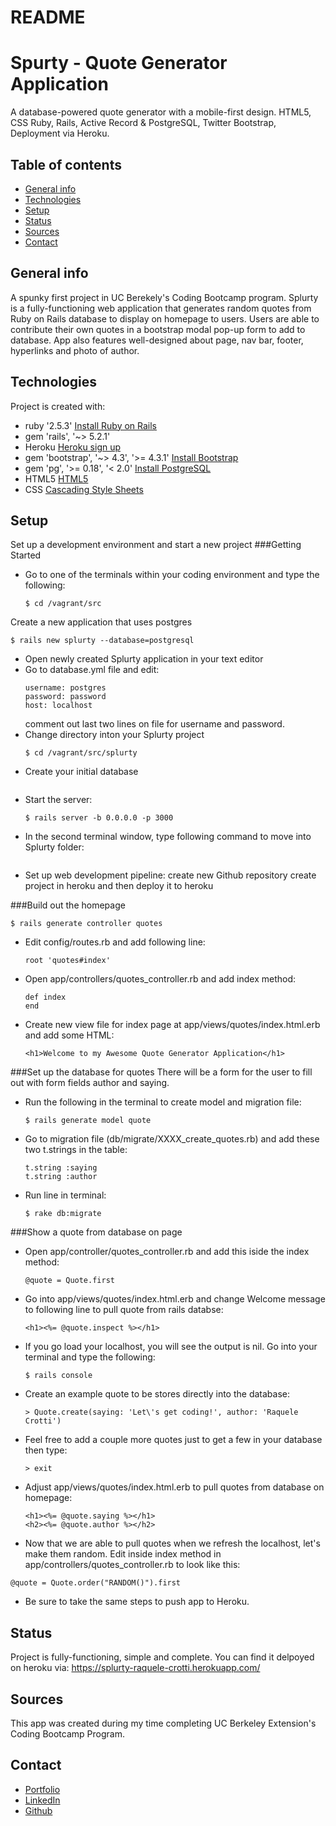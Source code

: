 # README

# Spurty - Quote Generator Application
A database-powered quote generator with a mobile-first design. HTML5, CSS Ruby, Rails, Active Record & PostgreSQL, Twitter Bootstrap, Deployment via Heroku.</h3>

## Table of contents
* [General info](#general-info)
* [Technologies](#technologies)
* [Setup](#setup)
* [Status](#status)
* [Sources](#sources)
* [Contact](#contact)

## General info
A spunky first project in UC Berekely's Coding Bootcamp program. Splurty is a fully-functioning web application that generates random quotes from Ruby on Rails database to display on homepage to users. Users are able to contribute their own quotes in a bootstrap modal pop-up form to add to database. App also features well-designed about page, nav bar, footer, hyperlinks and photo of author.</h3>


## Technologies 
Project is created with:
* ruby '2.5.3' [Install Ruby on Rails](https://github.com/university-bootcamp/coding-environment/blob/master/README.md#coding-environment-installation-guide)
* gem 'rails', '~> 5.2.1'
* Heroku [Heroku sign up](https://signup.heroku.com/t/platform?c=70130000001xDpdAAE&gclid=CjwKCAiAzuPuBRAIEiwAkkmOSM8vVAtL7RKLqoIVrshH7VuxMysxD2e1555A3dwyDU4sOSOxy6zujxoCXBIQAvD_BwE)
* gem 'bootstrap', '~> 4.3', '>= 4.3.1' [Install Bootstrap](https://github.com/twbs/bootstrap-rubygem)
* gem 'pg', '>= 0.18', '< 2.0' [Install PostgreSQL](https://www.ibm.com/cloud/databases-for-postgresql)
* HTML5 [HTML5](https://developer.mozilla.org/en-US/docs/Web/Guide/HTML/HTML5)
* CSS [Cascading Style Sheets](https://www.w3schools.com/html/html_css.asp)

## Setup   
Set up a development environment and start a new project
###Getting Started
- Go to one of the terminals within your coding environment and type the following:
  ```
  $ cd /vagrant/src
  ```
Create a new application that uses postgres
  ```
  $ rails new splurty --database=postgresql
  ```
- Open newly created Splurty application in your text editor
- Go to database.yml file and edit:
  ```
  username: postgres
  password: password
  host: localhost
  ```
  comment out last two lines on file for username and password.
- Change directory inton your Splurty project
  ```
  $ cd /vagrant/src/splurty
  ```
- Create your initial database
  ```$ rake db:create
  ```
- Start the server:
  ```
  $ rails server -b 0.0.0.0 -p 3000
  ```
- In the second terminal window, type following command to move into Splurty folder:
  ```$ cd /vagrant/src/splurty
  ```
- Set up web development pipeline:
  create new Github repository
  create project in heroku and then deploy it to heroku


###Build out the homepage
  ```
  $ rails generate controller quotes
  ```
- Edit config/routes.rb and add following line:
  ```
  root 'quotes#index'
  ```
- Open app/controllers/quotes_controller.rb and add index method:
  ```
  def index
  end
  ```
- Create new view file for index page at app/views/quotes/index.html.erb and add some HTML:
  ```
  <h1>Welcome to my Awesome Quote Generator Application</h1>
  ```


###Set up the database for quotes
There will be a form for the user to fill out with form fields author and saying.
- Run the following in the terminal to create model and migration file:
  ```
  $ rails generate model quote
  ```
- Go to migration file (db/migrate/XXXX_create_quotes.rb) and add these two t.strings in the table:
  ```
  t.string :saying
  t.string :author
  ```
- Run line in terminal:
  ```
  $ rake db:migrate
  ```


###Show a quote from database on page
- Open app/controller/quotes_controller.rb and add this iside the index method:
  ```
  @quote = Quote.first
  ```
- Go into app/views/quotes/index.html.erb and change Welcome message to following line to pull quote from rails databse:
  ```
  <h1><%= @quote.inspect %></h1>
  ```
- If you go load your localhost, you will see the output is nil. Go into your terminal and type the following:
  ```
  $ rails console
  ```
- Create an example quote to be stores directly into the database:
  ```
  > Quote.create(saying: 'Let\'s get coding!', author: 'Raquele Crotti')
  ```
- Feel free to add a couple more quotes just to get a few in your database then type:
  ```
  > exit
  ```
- Adjust app/views/quotes/index.html.erb to pull quotes from database on homepage:
  ```
  <h1><%= @quote.saying %></h1>
  <h2><%= @quote.author %></h2>
  ```
- Now that we are able to pull quotes when we refresh the localhost, let's make them random. Edit inside index method in app/controllers/quotes_controller.rb to look like this:
 ```
 @quote = Quote.order("RANDOM()").first
 ```
- Be sure to take the same steps to push app to Heroku.

## Status
Project is fully-functioning, simple and complete. You can find it delpoyed on heroku via: <https://splurty-raquele-crotti.herokuapp.com/>


## Sources
This app was created during my time completing UC Berkeley Extension's  Coding Bootcamp Program.

## Contact 
* [Portfolio](https://www.raquelecrotti.com/)
* [LinkedIn](https://www.linkedin.com/in/raquele-crotti/)
* [Github](https://github.com/Raquele-Crotti)





















